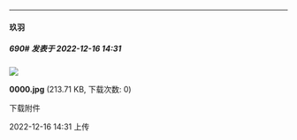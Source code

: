 

*****

####  玖羽  
##### 690#       发表于 2022-12-16 14:31

<img src="https://img.saraba1st.com/forum/202212/16/143113e3dwy0aw953fw2ww.jpg" referrerpolicy="no-referrer">

<strong>0000.jpg</strong> (213.71 KB, 下载次数: 0)

下载附件

2022-12-16 14:31 上传

